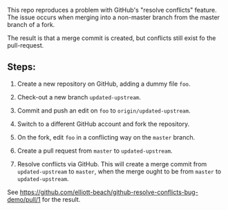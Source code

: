 This repo reproduces a problem with GitHub's "resolve conflicts" feature.
The issue occurs when merging into a non-master branch from the master branch of a fork.

The result is that a merge commit is created, but conflicts still exist fo the pull-request.

## Steps:
1. Create a new repository on GitHub, adding a dummy file `foo`.
2. Check-out a new branch `updated-upstream`.
3. Commit and push an edit on `foo` to `origin/updated-upstream`.

4. Switch to a different GitHub account and fork the repository.
5. On the fork, edit `foo` in a conflicting way on the `master` branch.
6. Create a pull request from `master` to `updated-upstream`.
7. Resolve conflicts via GitHub.
This will create a merge commit from  `updated-upstream` to `master`,  when the merge ought to be from `master` to `updated-upstream`.

See https://github.com/elliott-beach/github-resolve-conflicts-bug-demo/pull/1 for the result.

